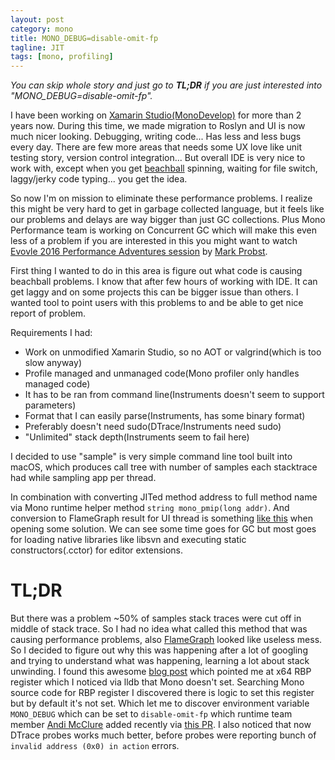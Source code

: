 ```yaml
---		
layout: post
category: mono
title: MONO_DEBUG=disable-omit-fp
tagline: JIT 
tags: [mono, profiling]
---
```

*You can skip whole story and just go to **TL;DR** if you are just interested into "MONO_DEBUG=disable-omit-fp".*

I have been working on [Xamarin Studio(MonoDevelop)](https://github.com/mono/monodevelop) for more than 2 years now. During this time, we made migration to Roslyn and UI is now much nicer looking. Debugging, writing code... Has less and less bugs every day. There are few more areas that needs some UX love like unit testing story, version control integration... But overall IDE is very nice to work with, except when you get [beachball](https://en.wikipedia.org/wiki/Spinning_pinwheel) spinning, waiting for file switch, laggy/jerky code typing... you get the idea.

So now I'm on mission to eliminate these performance problems. I realize this might be very hard to get in garbage collected language, but it feels like our problems and delays are way bigger than just GC collections. Plus Mono Performance team is working on Concurrent GC which will make this even less of a problem if you are interested in this you might want to watch [Evovle 2016 Performance Adventures session](https://www.youtube.com/watch?v=Rsa54USiAJ4) by [Mark Probst](https://twitter.com/markprobst).

First thing I wanted to do in this area is figure out what code is causing beachball problems. I know that after few hours of working with IDE. It can get laggy and on some projects this can be bigger issue than others. I wanted tool to point users with this problems to and be able to get nice report of problem.

Requirements I had:
  * Work on unmodified Xamarin Studio, so no AOT or valgrind(which is too slow anyway)
  * Profile managed and unmanaged code(Mono profiler only handles managed code)
  * It has to be ran from command line(Instruments doesn't seem to support parameters)
  * Format that I can easily parse(Instruments, has some binary format)
  * Preferably doesn't need sudo(DTrace/Instruments need sudo)
  * "Unlimited" stack depth(Instruments seem to fail here)

I decided to use "sample" is very simple command line tool built into macOS, which produces call tree with number of samples each stacktrace had while sampling app per thread.

In combination with converting JITed method address to full method name via Mono runtime helper method `string mono_pmip(long addr)`.
And conversion to FlameGraph result for UI thread is something [like this](assets/Xamarin_Studio_UIThreadHang.html) when opening some solution. We can see some time goes for GC but most goes for loading native libraries like libsvn and executing static constructors(.cctor) for editor extensions.

 # TL;DR #
 
But there was a problem ~50% of samples stack traces were cut off in middle of stack trace. So I had no idea what called this method that was causing performance problems, also [FlameGraph](http://www.brendangregg.com/FlameGraphs/cpuflamegraphs.html) looked like useless mess. So I decided to figure out why this was happening after a lot of googling and trying to understand what was happening, learning a lot about stack unwinding. I found this awesome [blog post](http://blog.reverberate.org/2013/05/deep-wizardry-stack-unwinding.html) which pointed me at x64 RBP register which I noticed via lldb that Mono doesn't set. Searching Mono source code for RBP register I discovered there is logic to set this register but by default it's not set. Which let me to discover environment variable `MONO_DEBUG` which can be set to `disable-omit-fp` which runtime team member [Andi McClure](https://twitter.com/mcclure111) added recently via [this PR](https://github.com/mono/mono/pull/2755). I also noticed that now DTrace probes works much better, before probes were reporting bunch of `invalid address (0x0) in action` errors.